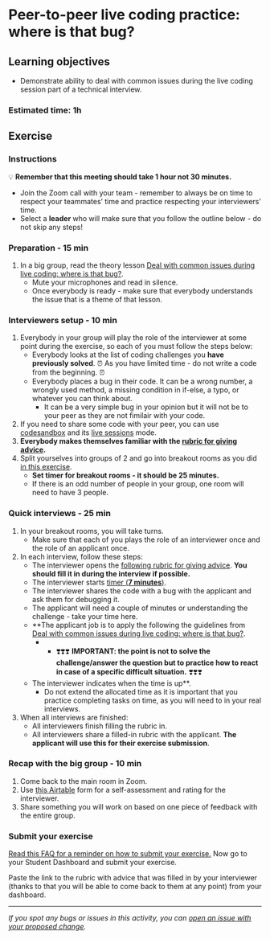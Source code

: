 # Peer-to-peer live coding practice: where is that bug?

## Learning objectives

- Demonstrate ability to deal with common issues during the live coding session part of a technical interview.

### Estimated time: 1h

## Exercise

### Instructions

💡 **Remember that this meeting should take 1 hour not 30 minutes.**

- Join the Zoom call with your team - remember to always be on time to respect your teammates’ time and practice respecting your interviewers’ time.
- Select a **leader** who will make sure that you follow the outline below - do not skip any steps!

### Preparation - 15 min

1. In a big group, read the theory lesson [Deal with common issues during live coding: where is that bug?](https://github.com/matovu-farid/curriculum-professional-skills/blob/main/job-search/peer-interview-practice/debug_lesson.md).
   - Mute your microphones and read in silence.
   - Once everybody is ready - make sure that everybody understands the issue that is a theme of that lesson.

### Interviewers setup - 10 min

1. Everybody in your group will play the role of the interviewer at some point during the exercise, so each of you must follow the steps below:
   - Everybody looks at the list of coding challenges you **have previously solved**. ⏰ As you have limited time - do not write a code from the beginning. ⏰
   - Everybody places a bug in their code. It can be a wrong number, a wrongly used method, a missing condition in if-else, a typo, or whatever you can think about.
     - It can be a very simple bug in your opinion but it will not be to your peer as they are not fimilair with your code.
2. If you need to share some code with your peer, you can use [codesandbox](https://codesandbox.io/signin) and its [live sessions](https://codesandbox.io/docs/live) mode.
3. **Everybody makes themselves familiar with the [rubric for giving advice](https://docs.google.com/document/d/1_BOOXhViki7QD7Go8jMpE9V0J-8v-7syw2R29riAm1c/edit#).**
4. Split yourselves into groups of 2 and go into breakout rooms as you did [in this exercise](https://github.com/matovu-farid/curriculum-professional-skills/blob/main/job-search/job-searching-morning-session-using-breakout-rooms-for-interview-practice.md#what-are-breakout-rooms).
   - **Set timer for breakout rooms - it should be 25 minutes.**
   - If there is an odd number of people in your group, one room will need to have 3 people.

### Quick interviews - 25 min

1. In your breakout rooms, you will take turns.
   - Make sure that each of you plays the role of an interviewer once and the role of an applicant once.
2. In each interview, follow these steps:
   - The interviewer opens the [following rubric for giving advice](https://docs.google.com/document/d/1_BOOXhViki7QD7Go8jMpE9V0J-8v-7syw2R29riAm1c/edit#). **You should fill it in during the interview if possible.**
   - The interviewer starts [timer (**7 minutes**)](https://vclock.com/timer/#countdown=00:07:00&enabled=0&seconds=420&title=Peer+interviews+practice&sound=xylophone&loop=1).
   - The interviewer shares the code with a bug with the applicant and ask them for debugging it.
   - The applicant will need a couple of minutes or understanding the challenge - take your time here.
   - \*\*The applicant job is to apply the following the guidelines from [Deal with common issues during live coding: where is that bug?](https://github.com/matovu-farid/curriculum-professional-skills/blob/main/job-search/peer-interview-practice/debug_lesson.md).
     - - ❣️❣️❣️ **IMPORTANT: the point is not to solve the challenge/answer the question but to practice how to react in case of a specific difficult situation.** ❣️❣️❣️
   - The interviewer indicates when the time is up\*\*.
     - Do not extend the allocated time as it is important that you practice completing tasks on time, as you will need to in your real interviews.
3. When all interviews are finished:
   - All interviewers finish filling the rubric in.
   - All interviewers share a filled-in rubric with the applicant. **The applicant will use this for their exercise submission**.

### Recap with the big group - 10 min

1. Come back to the main room in Zoom.
2. Use [this Airtable](https://airtable.com/shrclyLFtL6b5fMdT) form for a self-assessment and rating for the interviewer.
3. Share something you will work on based on one piece of feedback with the entire group.

### Submit your exercise

[Read this FAQ for a reminder on how to submit your exercise.](https://microverse.zendesk.com/hc/en-us/articles/360061344234)
Now go to your Student Dashboard and submit your exercise.

Paste the link to the rubric with advice that was filled in by your interviewer (thanks to that you will be able to come back to them at any point) from your dashboard.

---

_If you spot any bugs or issues in this activity, you can [open an issue with your proposed change](https://github.com/microverseinc/curriculum-transversal-skills/blob/main/git-github/articles/open_issue.md)._
